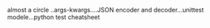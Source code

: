almost a circle ..args-kwargs....JSON encoder and decoder...unittest modele...python test cheatsheet
